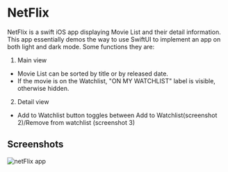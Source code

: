 NetFlix
==========

NetFlix is a swift iOS app displaying Movie List and their detail information. This app essentially demos the way to use SwiftUI to implement an app on both light and dark mode. Some functions they are:

1. Main view
- Movie List can be sorted by title or by released date.
- If the movie is on the Watchlist, "ON MY WATCHLIST" label is visible, otherwise hidden. 
2. Detail view
- Add to Watchlist button toggles between Add to Watchlist(screenshot 2)/Remove from watchlist (screenshot 3)

## Screenshots
![netFlix app](./netFlix.gif)
